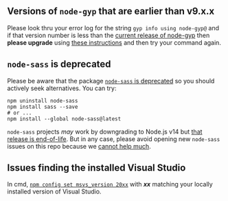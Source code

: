 ## Versions of `node-gyp` that are earlier than v9.x.x

Please look thru your error log for the string `gyp info using node-gyp@` and if that version number is less than the [current release of node-gyp](https://github.com/nodejs/node-gyp/releases) then **please upgrade** using [these instructions](https://github.com/nodejs/node-gyp/blob/main/docs/Updating-npm-bundled-node-gyp.md) and then try your command again.

## `node-sass` is deprecated

Please be aware that the package [`node-sass` is deprecated](https://github.com/sass/node-sass#node-sass) so you should actively seek alternatives. You can try:

```
npm uninstall node-sass
npm install sass --save
# or ...
npm install --global node-sass@latest
```

`node-sass` projects _may_ work by downgrading to Node.js v14 but [that release is end-of-life](https://github.com/nodejs/release#release-schedule). But in any case, please avoid opening new `node-sass` issues on this repo because we [cannot help much](https://github.com/nodejs/node-gyp/issues?q=is%3Aissue+label%3A%22Node+Sass+--%3E+Dart+Sass%22+).

## Issues finding the installed Visual Studio

In cmd, [`npm config set msvs_version 20xx`](https://github.com/nodejs/node-gyp#on-windows) with **_xx_** matching your locally installed version of Visual Studio.
